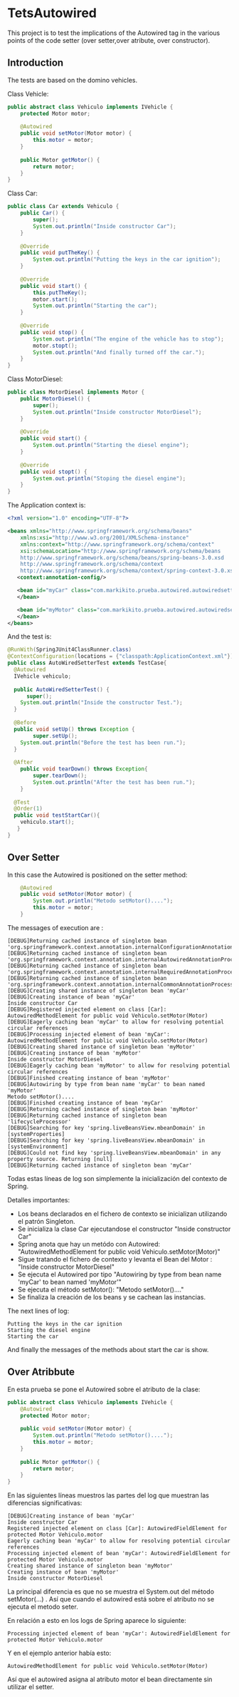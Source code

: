 # TetsAutowired
This project is to test the implications of the Autowired tag in the various points of the code setter (over setter,over atribute, over constructor).

## Introduction
The tests are based on the domino vehicles.

Class Vehicle:
```java
public abstract class Vehiculo implements IVehicle {
	protected Motor motor;
  
	@Autowired
	public void setMotor(Motor motor) {
		this.motor = motor;
	}
  
	public Motor getMotor() {
		return motor;
	}	
}
```
Class Car:
```java
public class Car extends Vehiculo {		
	public Car() {
		super();
		System.out.println("Inside constructor Car");
	}
  
	@Override
	public void putTheKey() {
		System.out.println("Putting the keys in the car ignition");		
	}
  
	@Override
	public void start() {
		this.putTheKey();
		motor.start();
		System.out.println("Starting the car");
	}
  
	@Override
	public void stop() {
		System.out.println("The engine of the vehicle has to stop");
		motor.stopt();
		System.out.println("And finally turned off the car.");	
	}
}

```
Class MotorDiesel:
```java
public class MotorDiesel implements Motor {
	public MotorDiesel() {
		super();
		System.out.println("Inside constructor MotorDiesel");
	}
  
	@Override
	public void start() {
		System.out.println("Starting the diesel engine");
	}
  
	@Override
	public void stopt() {
		System.out.println("Stoping the diesel engine");		
	}
}
```
The Application context is:
```xml
<?xml version="1.0" encoding="UTF-8"?>

<beans xmlns="http://www.springframework.org/schema/beans"
    xmlns:xsi="http://www.w3.org/2001/XMLSchema-instance"
    xmlns:context="http://www.springframework.org/schema/context"
    xsi:schemaLocation="http://www.springframework.org/schema/beans
    http://www.springframework.org/schema/beans/spring-beans-3.0.xsd
    http://www.springframework.org/schema/context
    http://www.springframework.org/schema/context/spring-context-3.0.xsd">
   <context:annotation-config/>

   <bean id="myCar" class="com.markikito.prueba.autowired.autowiredsetter.vehicle.impl.Car">
   </bean>

   <bean id="myMotor" class="com.markikito.prueba.autowired.autowiredsetter.vehicle.impl.MotorDiesel">
   </bean>
</beans>
```
And the test is:
```java
@RunWith(SpringJUnit4ClassRunner.class)
@ContextConfiguration(locations = {"classpath:ApplicationContext.xml"})
public class AutoWiredSetterTest extends TestCase{
  @Autowired
  IVehicle vehiculo;
	
  public AutoWiredSetterTest() {
	  super();
    System.out.println("Inside the constructor Test.");
  }
    
  @Before
  public void setUp() throws Exception {
		super.setUp();
   	System.out.println("Before the test has been run.");
  }	
	
  @After
	public void tearDown() throws Exception{
		super.tearDown();
		System.out.println("After the test has been run.");
	}
  
  @Test
  @Order(1)
  public void testStartCar(){
    vehiculo.start();
   }
}
```


## Over Setter
In this case the Autowired is positioned on the setter method:
```java
	@Autowired
	public void setMotor(Motor motor) {
		System.out.println("Metodo setMotor()....");
		this.motor = motor;
	}
```

The messages of execution are :

```shell
[DEBUG]Returning cached instance of singleton bean 'org.springframework.context.annotation.internalConfigurationAnnotationProcessor'
[DEBUG]Returning cached instance of singleton bean 'org.springframework.context.annotation.internalAutowiredAnnotationProcessor'
[DEBUG]Returning cached instance of singleton bean 'org.springframework.context.annotation.internalRequiredAnnotationProcessor'
[DEBUG]Returning cached instance of singleton bean 'org.springframework.context.annotation.internalCommonAnnotationProcessor'
[DEBUG]Creating shared instance of singleton bean 'myCar'
[DEBUG]Creating instance of bean 'myCar'
Inside constructor Car
[DEBUG]Registered injected element on class [Car]: AutowiredMethodElement for public void Vehiculo.setMotor(Motor)
[DEBUG]Eagerly caching bean 'myCar' to allow for resolving potential circular references
[DEBUG]Processing injected element of bean 'myCar': AutowiredMethodElement for public void Vehiculo.setMotor(Motor)
[DEBUG]Creating shared instance of singleton bean 'myMotor'
[DEBUG]Creating instance of bean 'myMotor'
Inside constructor MotorDiesel
[DEBUG]Eagerly caching bean 'myMotor' to allow for resolving potential circular references
[DEBUG]Finished creating instance of bean 'myMotor'
[DEBUG]Autowiring by type from bean name 'myCar' to bean named 'myMotor'
Metodo setMotor()....
[DEBUG]Finished creating instance of bean 'myCar'
[DEBUG]Returning cached instance of singleton bean 'myMotor'
[DEBUG]Returning cached instance of singleton bean 'lifecycleProcessor'
[DEBUG]Searching for key 'spring.liveBeansView.mbeanDomain' in [systemProperties]
[DEBUG]Searching for key 'spring.liveBeansView.mbeanDomain' in [systemEnvironment]
[DEBUG]Could not find key 'spring.liveBeansView.mbeanDomain' in any property source. Returning [null]
[DEBUG]Returning cached instance of singleton bean 'myCar'
```
Todas estas líneas de log son simplemente la inicialización del contexto de Spring.

Detalles importantes:
- Los beans declarados en el fichero de contexto se inicializan utilizando el patrón Singleton.
- Se inicializa la clase Car ejecutandose el constructor "Inside constructor Car"
- Spring anota que hay un metódo con Autowired: "AutowiredMethodElement for public void Vehiculo.setMotor(Motor)"
- Sigue tratando el fichero de contexto y levanta el Bean del Motor : "Inside constructor MotorDiesel"
- Se ejecuta el Autowired por tipo "Autowiring by type from bean name 'myCar' to bean named 'myMotor'"
- Se ejecuta el método setMotor(): "Metodo setMotor()...."
- Se finaliza la creación de los beans y se cachean las instancias.
 
The next lines of log:
```shell
Putting the keys in the car ignition
Starting the diesel engine
Starting the car
```

And finally the messages of the methods about start the car is show.

## Over Atribbute
En esta prueba se pone el Autowired sobre el atributo de la clase:

```java
public abstract class Vehiculo implements IVehicle {		
	@Autowired
	protected Motor motor;
	
	public void setMotor(Motor motor) {
		System.out.println("Metodo setMotor()....");
		this.motor = motor;
	}
	
	public Motor getMotor() {
		return motor;
	}	
}
```
En las siguientes líneas muestros las partes del log que muestran las diferencias significativas:

```shell
[DEBUG]Creating instance of bean 'myCar'
Inside constructor Car
Registered injected element on class [Car]: AutowiredFieldElement for protected Motor Vehiculo.motor
Eagerly caching bean 'myCar' to allow for resolving potential circular references
Processing injected element of bean 'myCar': AutowiredFieldElement for protected Motor Vehiculo.motor
Creating shared instance of singleton bean 'myMotor'
Creating instance of bean 'myMotor'
Inside constructor MotorDiesel
```
La principal diferencia es que no se muestra el System.out del método setMotor(...) . Así que cuando el autowired está sobre el atributo no se ejecuta el metodo seter.

En relación a esto en los logs de Spring aparece lo siguiente:
```shell
Processing injected element of bean 'myCar': AutowiredFieldElement for protected Motor Vehiculo.motor
```
Y en el ejemplo anterior había esto:
```shell
AutowiredMethodElement for public void Vehiculo.setMotor(Motor)
```
Así que el autowired asigna al atributo motor el bean directamente sin utilizar el setter.







